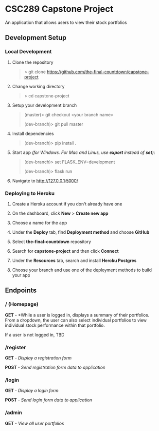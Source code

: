 # CSC289 Capstone Project

An application that allows users to view their stock portfolios

## Development Setup

### Local Development

1. Clone the repository
    > \> git clone https://github.com/the-final-countdown/capstone-project

2. Change working directory
    > \> cd capstone-project

3. Setup your development branch
    > (master)> git checkout \<your branch name\>
    >
    > (dev-branch)> git pull master 

4. Install dependencies
    > (dev-branch)> pip install .

5. Start app *(for Windows. For Mac and Linus, use **export** instead of **set**)*:
    > (dev-branch)> set FLASK_ENV=development
    >
    > (dev-branch)> flask run

6. Navigate to http://127.0.0.1:5000/

### Deploying to Heroku

1. Create a Heroku account if you don't already have one

2. On the dashboard, click **New** > **Create new app**

3. Choose a name for the app

4. Under the **Deploy** tab, find **Deployment method** and choose **GitHub**

5. Select **the-final-countdown** repository

6. Search for **capstone-project** and then click **Connect**

7. Under the **Resources** tab, search and install **Heroku Postgres**

8. Choose your branch and use one of the deployment methods to build your app

## Endpoints

### / (Homepage)

**GET** - *While a user is logged in, displays a summary of their portfolios. From a dropdown,
the user can also select individual portfolios to view individual stock performance within
that portfolio.

If a user is not logged in, TBD

### /register

**GET** - *Display a registration form*

**POST** - *Send registration form data to application*

### /login

**GET** - *Display a login form*

**POST** - *Send login form data to application*

### /admin

**GET** - *View all user portfolios*